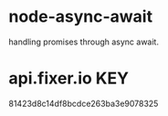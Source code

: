 # node-async-await
handling promises through async await. 

# api.fixer.io KEY
81423d8c14df8bcdce263ba3e9078325
